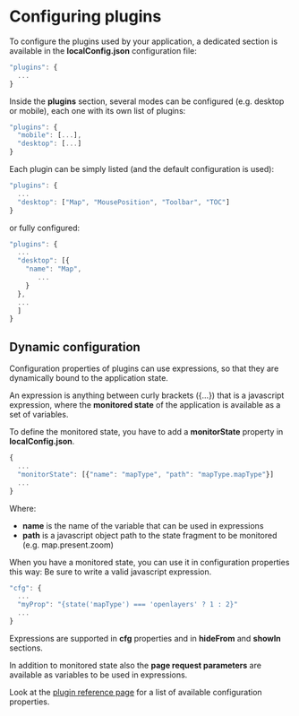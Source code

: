 # Configuring plugins
To configure the plugins used by your application, a dedicated section is available in the **localConfig.json** configuration file:

```js
"plugins": {
  ...
}
```

Inside the **plugins** section, several modes can be configured (e.g. desktop or mobile), each one with its own list of plugins:


```js
"plugins": {
  "mobile": [...],
  "desktop": [...]
}
```

Each plugin can be simply listed (and the default configuration is used):

```js
"plugins": {
  ...
  "desktop": ["Map", "MousePosition", "Toolbar", "TOC"]
}
```

or fully configured:

```js
"plugins": {
  ...
  "desktop": [{
    "name": "Map",
       ...
    }
  },
  ...
  ]
}
```

## Dynamic configuration
Configuration properties of plugins can use expressions, so that they are dynamically bound to the
application state.

An expression is anything between curly brackets ({...}) that is a javascript expression,
where the **monitored state** of the application is available as a set of variables.

To define the monitored state, you have to add a **monitorState** property in **localConfig.json**.

```js
{
  ...
  "monitorState": [{"name": "mapType", "path": "mapType.mapType"}]
  ...
}
```

Where:
 * **name** is the name of the variable that can be used in expressions
 * **path** is a javascript object path to the state fragment to be monitored (e.g. map.present.zoom)

When you have a monitored state, you can use it in configuration properties this way:
Be sure to write a valid javascript expression.
```js
"cfg": {
  ...
  "myProp": "{state('mapType') === 'openlayers' ? 1 : 2}"
  ...
}
```

Expressions are supported in **cfg** properties and in **hideFrom** and **showIn** sections.

In addition to monitored state also the **page request parameters** are available as variables to be
used in expressions.

Look at the [plugin reference page](https://mapstore2.geo-solutions.it/mapstore/docs/api/plugins) for a list of available configuration properties.

